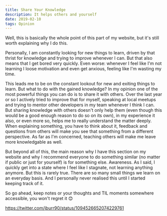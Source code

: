 ```yaml
---
title: Share Your Knowledge
description: It helps others and yourself
date: 2019-02-10
tags: Opinion
---
```


Well, this is basically the whole point of this part of my website, but it's still worth explaining why I do this.

Personally, I am constantly looking for new things to learn, driven by that thrist for knowledge and trying to improve whenever I can. But that also means that I get bored very quickly. Even worse: whenever I feel like I'm not learning I loose motivation and even get anxious, feeling like I'm wasting my time.

This leads me to be on the constant lookout for new and exiting things to learn. But what to do with the gained knowledge? In my opinion one of the most powerful things you can do is to share it with others. Over the last year or so I actively tried to improve that for myself, speaking at local meetups and trying to mentor other developers in my team whenever I think I can. But sharing knowledge with others doesn't only help them (even though this would be a good enough reason to do so on its own), in my experience it also, or even more so, helps me to really understand the matter deeply. When explaining something, you have to think about it, feedback and questions from others will make you see that something from a different perspective. As far as I'm concerned, teaching others will make me leave more knowledgable as well.

But beyond all of this, the main reason why I have this section on my website and why I recommend everyone to do something similar (no matter if public or just for yourself) is for something else. Awareness. As I said, I quickly get into a state where I feel like I stagnate, not learning anything anymore. But this is rarely true. There are so many small things we learn on an everyday basis. And I personally never realised this until I started keeping track of it.

So go ahead, keep notes or your thoughts and TIL moments somewhere accessible, you won't regret it 😊

https://twitter.com/jburr90/status/1094526652074229761
